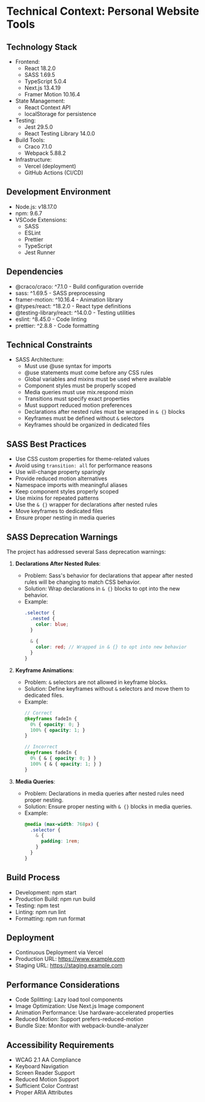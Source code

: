 # Technical Context: Personal Website Tools

## Technology Stack
- Frontend:
  - React 18.2.0
  - SASS 1.69.5
  - TypeScript 5.0.4
  - Next.js 13.4.19
  - Framer Motion 10.16.4
- State Management:
  - React Context API
  - localStorage for persistence
- Testing:
  - Jest 29.5.0
  - React Testing Library 14.0.0
- Build Tools:
  - Craco 7.1.0
  - Webpack 5.88.2
- Infrastructure:
  - Vercel (deployment)
  - GitHub Actions (CI/CD)

## Development Environment
- Node.js: v18.17.0
- npm: 9.6.7
- VSCode Extensions:
  - SASS
  - ESLint
  - Prettier
  - TypeScript
  - Jest Runner

## Dependencies
- @craco/craco: ^7.1.0 - Build configuration override
- sass: ^1.69.5 - SASS preprocessing
- framer-motion: ^10.16.4 - Animation library
- @types/react: ^18.2.0 - React type definitions
- @testing-library/react: ^14.0.0 - Testing utilities
- eslint: ^8.45.0 - Code linting
- prettier: ^2.8.8 - Code formatting

## Technical Constraints
- SASS Architecture:
  - Must use @use syntax for imports
  - @use statements must come before any CSS rules
  - Global variables and mixins must be used where available
  - Component styles must be properly scoped
  - Media queries must use mix.respond mixin
  - Transitions must specify exact properties
  - Must support reduced motion preferences
  - Declarations after nested rules must be wrapped in `& {}` blocks
  - Keyframes must be defined without `&` selectors
  - Keyframes should be organized in dedicated files

## SASS Best Practices
- Use CSS custom properties for theme-related values
- Avoid using `transition: all` for performance reasons
- Use will-change property sparingly
- Provide reduced motion alternatives
- Namespace imports with meaningful aliases
- Keep component styles properly scoped
- Use mixins for repeated patterns
- Use the `& {}` wrapper for declarations after nested rules
- Move keyframes to dedicated files
- Ensure proper nesting in media queries

## SASS Deprecation Warnings
The project has addressed several Sass deprecation warnings:

1. **Declarations After Nested Rules**:
   - Problem: Sass's behavior for declarations that appear after nested rules will be changing to match CSS behavior.
   - Solution: Wrap declarations in `& {}` blocks to opt into the new behavior.
   - Example:
     ```scss
     .selector {
       .nested {
         color: blue;
       }
       
       & {
         color: red; // Wrapped in & {} to opt into new behavior
       }
     }
     ```

2. **Keyframe Animations**:
   - Problem: `&` selectors are not allowed in keyframe blocks.
   - Solution: Define keyframes without `&` selectors and move them to dedicated files.
   - Example:
     ```scss
     // Correct
     @keyframes fadeIn {
       0% { opacity: 0; }
       100% { opacity: 1; }
     }
     
     // Incorrect
     @keyframes fadeIn {
       0% { & { opacity: 0; } }
       100% { & { opacity: 1; } }
     }
     ```

3. **Media Queries**:
   - Problem: Declarations in media queries after nested rules need proper nesting.
   - Solution: Ensure proper nesting with `& {}` blocks in media queries.
   - Example:
     ```scss
     @media (max-width: 768px) {
       .selector {
         & {
           padding: 1rem;
         }
       }
     }
     ```

## Build Process
- Development: npm start
- Production Build: npm run build
- Testing: npm test
- Linting: npm run lint
- Formatting: npm run format

## Deployment
- Continuous Deployment via Vercel
- Production URL: https://www.example.com
- Staging URL: https://staging.example.com

## Performance Considerations
- Code Splitting: Lazy load tool components
- Image Optimization: Use Next.js Image component
- Animation Performance: Use hardware-accelerated properties
- Reduced Motion: Support prefers-reduced-motion
- Bundle Size: Monitor with webpack-bundle-analyzer

## Accessibility Requirements
- WCAG 2.1 AA Compliance
- Keyboard Navigation
- Screen Reader Support
- Reduced Motion Support
- Sufficient Color Contrast
- Proper ARIA Attributes
